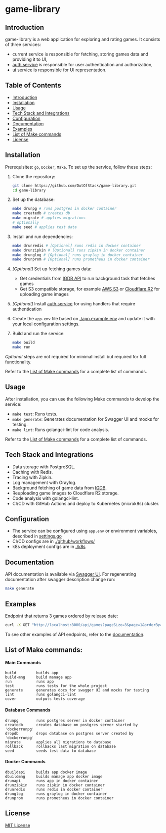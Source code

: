 # game-library

## Introduction

game-library is a web application for exploring and rating games. 
It consists of three services:
- current service is responsible for fetching, storing games data and providing it to UI,
- [auth service](https://github.com/OutOfStack/game-library-auth) is responsible for user authentication and authorization,
- [ui service](https://github.com/OutOfStack/game-library-ui) is responsible for UI representation.

## Table of Contents

- [Introduction](#introduction)
- [Installation](#installation)
- [Usage](#usage)
- [Tech Stack and Integrations](#tech-stack-and-integrations)
- [Configuration](#configuration)
- [Documentation](#documentation)
- [Examples](#examples)
- [List of Make commands](#list-of-make-commands)
- [License](#license)

## Installation

Prerequisites: `go`, `Docker`, `Make`. To set up the service, follow these steps:

1. Clone the repository:
    ```bash
    git clone https://github.com/OutOfStack/game-library.git
    cd game-library
    ```

2. Set up the database:
    ```bash
    make drunpg # runs postgres in docker container
    make createdb # creates db
    make migrate # applies migrations
    # optionally
    make seed # applies test data
    ```

3. Install and run dependencies:
    ```bash
    make drunredis # [Optional] runs redis in docker container
    make drunzipkin # [Optional] runs zipkin in docker container
    make drunglog # [Optional] runs graylog in docker container
    make drunprom # [Optional] runs prometheus in docker container
    ```

4. _[Optional]_ Set up fetching games data:
    - Get credentials from [IGDB API](https://api-docs.igdb.com/#account-creation) to run background task that fetches games
    - Get S3 compatible storage, for example [AWS S3](https://aws.amazon.com/s3/) or [Cloudflare R2](https://www.cloudflare.com/en-gb/developer-platform/products/r2/) for uploading game images

5. _[Optional]_ Install [auth service](https://github.com/OutOfStack/game-library-auth) for using handlers that require authentication

6. Create the `app.env` file based on [./app.example.env](./app.example.env) and update it with your local configuration settings.

7.  Build and run the service:
    ```bash
    make build
    make run
    ```

_Optional_ steps are not required for minimal install but required for full functionality.

Refer to the [List of Make commands](#list-of-make-commands) for a complete list of commands.

## Usage

After installation, you can use the following Make commands to develop the service:

- `make test`: Runs tests.
- `make generate`: Generates documentation for Swagger UI and mocks for testing.
- `make lint`: Runs golangci-lint for code analysis.

Refer to the [List of Make commands](#list-of-make-commands) for a complete list of commands.

## Tech Stack and Integrations

- Data storage with PostgreSQL.
- Caching with Redis.
- Tracing with Zipkin.
- Log management with Graylog.
- Background fetching of game data from [IGDB](https://api-docs.igdb.com/).
- Reuploading game images to Cloudflare R2 storage.
- Code analysis with golangci-lint.
- CI/CD with GitHub Actions and deploy to Kubernetes (microk8s) cluster.

## Configuration

- The service can be configured using `app.env` or environment variables, described in [settings.go](./internal/appconf/settings.go)
- CI/CD configs are in [./github/workflows/](./.github/workflows/)
- k8s deployment configs are in [./k8s](./.k8s/)

## Documentation

API documentation is available via [Swagger UI](http://localhost:8000/swagger/index.html).
For regenerating documentation after swagger description change run:
```bash
make generate
```

## Examples

Endpoint that returns 3 games ordered by release date:
```bash
curl -X GET "http://localhost:8000/api/games?pageSize=3&page=1&orderBy=releaseDate"
```

To see other examples of API endpoints, refer to the [documentation](#documentation).

## List of Make commands:

#### Main Commands
    build         builds app
    build-mng     build manage app
    run           runs app
    test          runs tests for the whole project
    generate      generates docs for swagger UI and mocks for testing
    lint          runs golangci-lint
    cover         outputs tests coverage

#### Database Commands
    drunpg        runs postgres server in docker container
    createdb      creates database on postgres server started by 'dockerrunpg'
    dropdb        drops database on postgres server created by 'dockerrunpg'
    migrate       applies all migrations to database
    rollback      rollbacks last migration on database
    seed          seeds test data to database

#### Docker Commands
    dbuildapi     builds app docker image
    dbuildmng     builds manage app docker image
    drunapi       runs app in docker container
    drunzipkin    runs zipkin in docker container
    drunredis     runs redis in docker container
    drunglog      runs graylog in docker container
    drunprom      runs prometheus in docker container

## License

[MIT License](./LICENSE.md)
